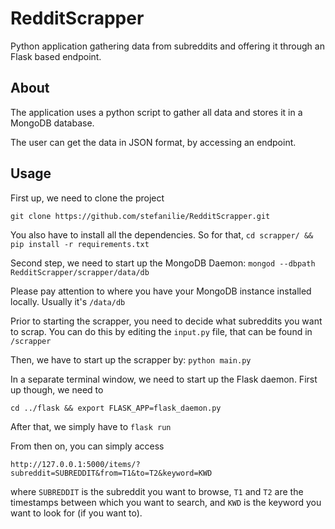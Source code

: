 RedditScrapper
==============

Python application gathering data from subreddits and offering it through an
Flask based endpoint.


About
----

The application uses a python script to gather all data and stores it in
a MongoDB database.

The user can get the data in JSON format, by accessing an
endpoint.



Usage
-----
First up, we need to clone the project

`git clone https://github.com/stefanilie/RedditScrapper.git`

You also have to install all the dependencies. So for that, `cd scrapper/ && pip install -r requirements.txt`

Second step, we need to start up the MongoDB Daemon: `mongod --dbpath RedditScrapper/scrapper/data/db`

Please pay attention to where you have your MongoDB instance
installed locally. Usually it's `/data/db`

Prior to starting the scrapper, you need to decide what subreddits you want to scrap.
You can do this by editing the `input.py` file, that can be found in `/scrapper`

Then, we have to start up the scrapper by: `python main.py`

In a separate terminal window, we need to start up the Flask daemon.
First up though, we need to

`cd ../flask && export FLASK_APP=flask_daemon.py`

After that, we simply have to `flask run`

From then on, you can simply access

`http://127.0.0.1:5000/items/?subreddit=SUBREDDIT&from=T1&to=T2&keyword=KWD`

where `SUBREDDIT` is the subreddit you want to browse, `T1` and `T2` are the timestamps between which you want to search, and `KWD` is the keyword you want to look for (if you want to).
